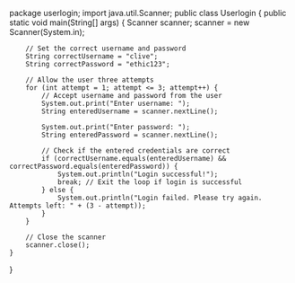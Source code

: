 package userlogin;
import java.util.Scanner;
public class Userlogin {
    public static void main(String[] args) {
        Scanner scanner;
        scanner = new Scanner(System.in);

        // Set the correct username and password
        String correctUsername = "clive";
        String correctPassword = "ethic123";

        // Allow the user three attempts
        for (int attempt = 1; attempt <= 3; attempt++) {
            // Accept username and password from the user
            System.out.print("Enter username: ");
            String enteredUsername = scanner.nextLine();

            System.out.print("Enter password: ");
            String enteredPassword = scanner.nextLine();

            // Check if the entered credentials are correct
            if (correctUsername.equals(enteredUsername) && correctPassword.equals(enteredPassword)) {
                System.out.println("Login successful!");
                break; // Exit the loop if login is successful
            } else {
                System.out.println("Login failed. Please try again. Attempts left: " + (3 - attempt));
            }
        }

        // Close the scanner
        scanner.close();
    }
}
